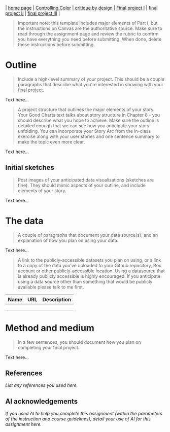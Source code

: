 | [home page](https://github.com/kripaj98/tswd-portfolio-templates/blob/5944ab03c33fb67ad74643b1a92c835772d2087d/README.md) | [Controlling Color](https://github.com/kripaj98/tswd-portfolio-templates/blob/5944ab03c33fb67ad74643b1a92c835772d2087d/controlling-color.md) | [critique by design](https://github.com/kripaj98/tswd-portfolio-templates/blob/5944ab03c33fb67ad74643b1a92c835772d2087d/critique-by-design.md) | [Final project I](https://github.com/kripaj98/tswd-portfolio-templates/blob/5944ab03c33fb67ad74643b1a92c835772d2087d/final-project-part-one.md) | [final project II](https://github.com/kripaj98/tswd-portfolio-templates/blob/a00581b98bf81019d2fe10fd450371843fb3b941/final-project-part-two.md) | [final project III](https://github.com/kripaj98/tswd-portfolio-templates/blob/6ec7d4577695e5cc7ca4d7bb6e0f2024df1ae568/final-project-part-three.md) |


> Important note: this template includes major elements of Part I, but the instructions on Canvas are the authoritative source.  Make sure to read through the assignment page and review the rubric to confirm you have everything you need before submitting.  When done, delete these instructions before submitting.

# Outline
> Include a high-level summary of your project.  This should be a couple paragraphs that describe what you're interested in showing with your final project. 
 
Text here...

> A project structure that outlines the major elements of your story.  Your Good Charts text talks about story structure in Chapter 8 - you should describe what you hope to achieve.  Make sure the outline is detailed enough that we can see how you anticipate your story unfolding.  You can incorporate your Story Arc from the in-class exercise along with your user stories and one sentence summary to make the topic even more clear. 

Text here...

## Initial sketches
> Post images of your anticipated data visualizations (sketches are fine). They should mimic aspects of your outline, and include elements of your story.  

Text here...

# The data
> A couple of paragraphs that document your data source(s), and an explanation of how you plan on using your data. 

Text here...

> A link to the publicly-accessible datasets you plan on using, or a link to a copy of the data you've uploaded to your Github repository, Box account or other publicly-accessible location. Using a datasource that is already publicly accessible is highly encouraged.  If you anticipate using a data source other than something that would be publicly available please talk to me first. 

| Name | URL | Description |
|------|-----|-------------|
|      |     |             |
|      |     |             |
|      |     |             |

# Method and medium
> In a few sentences, you should document how you plan on completing your final project. 

Text here...

## References
_List any references you used here._

## AI acknowledgements
_If you used AI to help you complete this assignment (within the parameters of the instruction and course guidelines), detail your use of AI for this assignment here._
